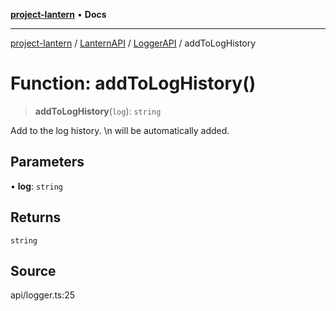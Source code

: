 [**project-lantern**](../../../../../README.md) • **Docs**

***

[project-lantern](../../../../../globals.md) / [LanternAPI](../../../README.md) / [LoggerAPI](../README.md) / addToLogHistory

# Function: addToLogHistory()

> **addToLogHistory**(`log`): `string`

Add to the log history. \n will be automatically added.

## Parameters

• **log**: `string`

## Returns

`string`

## Source

api/logger.ts:25
